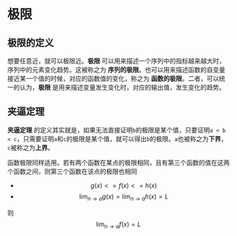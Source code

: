 # 极限

## 极限的定义

想要任意近，就可以极限近。**极限** 可以用来描述一个序列中的指标越来越大时，序列中的元素变化趋势。这被称之为 **序列的极限**。也可以用来描述函数的自变量接近某一个值的时候，对应的函数值的变化，称之为 **函数的极限**。二者，可以统一的认为，**极限** 是用来描述变量发生变化时，对应的输出值，发生变化的趋势。

## 夹逼定理

**夹逼定理** 的定义其实就是，如果无法直接证明`b`的极限是某个值，只要证明`a < b < c`，只需要证明`a`和`c`的极限是某个值，就可以得出`b`的极限。`a`也被称之为**下界**，`c`被称之为**上界**。

函数极限同样适用。若有两个函数在某点的极限相同，且有第三个函数的值在这两个函数之间，则第三个函数在该点的极限也相同

+ $$g(x)<=f(x)<=h(x)$$
+ $$\lim_{n\rightarrow a}g(x)=\lim_{n\rightarrow a}h(x)=L$$

则 $$\lim_{n\rightarrow a}f(x)=L$$

